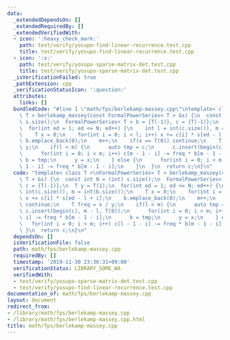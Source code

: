 ```yaml
---
data:
  _extendedDependsOn: []
  _extendedRequiredBy: []
  _extendedVerifiedWith:
  - icon: ':heavy_check_mark:'
    path: test/verify/yosupo-find-linear-recurrence.test.cpp
    title: test/verify/yosupo-find-linear-recurrence.test.cpp
  - icon: ':x:'
    path: test/verify/yosupo-sparse-matrix-det.test.cpp
    title: test/verify/yosupo-sparse-matrix-det.test.cpp
  _isVerificationFailed: true
  _pathExtension: cpp
  _verificationStatusIcon: ':question:'
  attributes:
    links: []
  bundledCode: "#line 1 \"math/fps/berlekamp-massey.cpp\"\ntemplate< class T >\nFormalPowerSeries<\
    \ T > berlekamp_massey(const FormalPowerSeries< T > &s) {\n  const int N = (int)\
    \ s.size();\n  FormalPowerSeries< T > b = {T(-1)}, c = {T(-1)};\n  T y = T(1);\n\
    \  for(int ed = 1; ed <= N; ed++) {\n    int l = int(c.size()), m = int(b.size());\n\
    \    T x = 0;\n    for(int i = 0; i < l; i++) x += c[i] * s[ed - l + i];\n   \
    \ b.emplace_back(0);\n    m++;\n    if(x == T(0)) continue;\n    T freq = x /\
    \ y;\n    if(l < m) {\n      auto tmp = c;\n      c.insert(begin(c), m - l, T(0));\n\
    \      for(int i = 0; i < m; i++) c[m - 1 - i] -= freq * b[m - 1 - i];\n     \
    \ b = tmp;\n      y = x;\n    } else {\n      for(int i = 0; i < m; i++) c[l -\
    \ 1 - i] -= freq * b[m - 1 - i];\n    }\n  }\n  return c;\n}\n"
  code: "template< class T >\nFormalPowerSeries< T > berlekamp_massey(const FormalPowerSeries<\
    \ T > &s) {\n  const int N = (int) s.size();\n  FormalPowerSeries< T > b = {T(-1)},\
    \ c = {T(-1)};\n  T y = T(1);\n  for(int ed = 1; ed <= N; ed++) {\n    int l =\
    \ int(c.size()), m = int(b.size());\n    T x = 0;\n    for(int i = 0; i < l; i++)\
    \ x += c[i] * s[ed - l + i];\n    b.emplace_back(0);\n    m++;\n    if(x == T(0))\
    \ continue;\n    T freq = x / y;\n    if(l < m) {\n      auto tmp = c;\n     \
    \ c.insert(begin(c), m - l, T(0));\n      for(int i = 0; i < m; i++) c[m - 1 -\
    \ i] -= freq * b[m - 1 - i];\n      b = tmp;\n      y = x;\n    } else {\n   \
    \   for(int i = 0; i < m; i++) c[l - 1 - i] -= freq * b[m - 1 - i];\n    }\n \
    \ }\n  return c;\n}\n"
  dependsOn: []
  isVerificationFile: false
  path: math/fps/berlekamp-massey.cpp
  requiredBy: []
  timestamp: '2019-11-30 23:36:31+09:00'
  verificationStatus: LIBRARY_SOME_WA
  verifiedWith:
  - test/verify/yosupo-sparse-matrix-det.test.cpp
  - test/verify/yosupo-find-linear-recurrence.test.cpp
documentation_of: math/fps/berlekamp-massey.cpp
layout: document
redirect_from:
- /library/math/fps/berlekamp-massey.cpp
- /library/math/fps/berlekamp-massey.cpp.html
title: math/fps/berlekamp-massey.cpp
---
```

